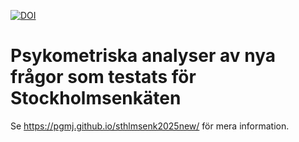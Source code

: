 [![DOI](https://zenodo.org/badge/1037851353.svg)](https://doi.org/10.5281/zenodo.16871930)

# Psykometriska analyser av nya frågor som testats för Stockholmsenkäten

Se <https://pgmj.github.io/sthlmsenk2025new/> för mera information.
